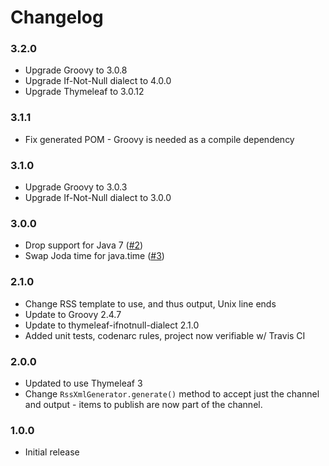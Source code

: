 
Changelog
=========

### 3.2.0
 - Upgrade Groovy to 3.0.8
 - Upgrade If-Not-Null dialect to 4.0.0
 - Upgrade Thymeleaf to 3.0.12

### 3.1.1
 - Fix generated POM - Groovy is needed as a compile dependency

### 3.1.0
 - Upgrade Groovy to 3.0.3
 - Upgrade If-Not-Null dialect to 3.0.0

### 3.0.0
 - Drop support for Java 7
   ([#2](https://github.com/ultraq/rss-xml-generator/issues/2))
 - Swap Joda time for java.time
   ([#3](https://github.com/ultraq/rss-xml-generator/issues/3))

### 2.1.0
 - Change RSS template to use, and thus output, Unix line ends
 - Update to Groovy 2.4.7
 - Update to thymeleaf-ifnotnull-dialect 2.1.0
 - Added unit tests, codenarc rules, project now verifiable w/ Travis CI

### 2.0.0
 - Updated to use Thymeleaf 3
 - Change `RssXmlGenerator.generate()` method to accept just the channel and
   output - items to publish are now part of the channel.

### 1.0.0
 - Initial release
